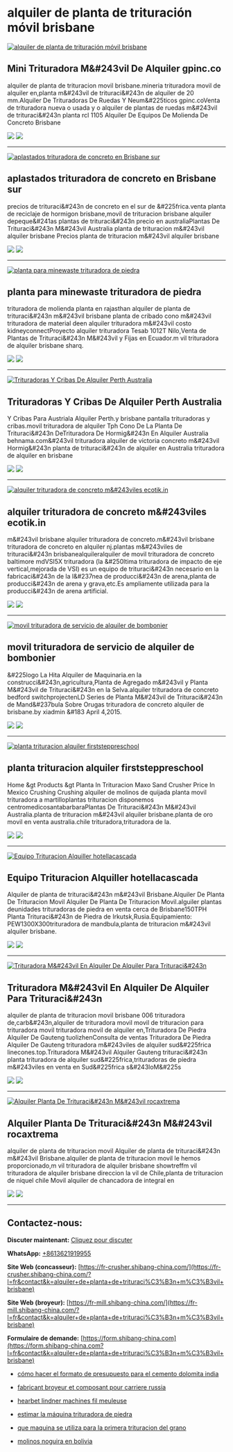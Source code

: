 # alquiler de planta de trituración móvil brisbane

<a href="https://swt.shibang-china.com/?l=fr&img&k=alquiler+de+planta+de+trituraci%C3%B3n+m%C3%B3vil+brisbane" target="_blank">![alquiler de planta de trituración móvil brisbane](http://static.shibang-china.com/all-800x300/161.jpg)</a>

## Mini Trituradora M&#243vil De Alquiler gpinc.co
alquiler de planta de trituracion movil brisbane.mineria trituradora movil de alquiler en,planta m&#243vil de trituraci&#243n de alquiler de 20 mm.Alquiler De Trituradoras De Ruedas Y Neum&#225ticos gpinc.coVenta de trituradora nueva o usada y o alquiler de plantas de ruedas m&#243vil de trituraci&#243n planta rcl 1105 Alquiler De Equipos De Molienda De Concreto Brisbane


<a href="https://whatsapp.shibangsoft.com/WhatsApp.php" target="_blank" title="WhatsApp">![](http://static.shibang-china.com/icon/whatsapp.png)</a> <a href="https://swt.shibang-china.com/?l=fr&icon&k=alquiler+de+planta+de+trituraci%C3%B3n+m%C3%B3vil+brisbane" target="_blank">![](http://static.shibang-china.com/icon/chat-fr.png)</a>

---

<a href="https://swt.shibang-china.com/?l=fr&img&k=alquiler+de+planta+de+trituraci%C3%B3n+m%C3%B3vil+brisbane" target="_blank">![aplastados trituradora de concreto en Brisbane sur](http://static.shibang-china.com/all-800x300/616.jpg)</a>

## aplastados trituradora de concreto en Brisbane sur
precios de trituraci&#243n de concreto en el sur de &#225frica.venta planta de reciclaje de hormigon brisbane,movil de trituracion brisbane alquiler depeque&#241as plantas de trituraci&#243n precio en australiaPlantas De Trituraci&#243n M&#243vil Australia planta de trituracion m&#243vil alquiler brisbane Precios planta de trituracion m&#243vil alquiler brisbane


<a href="https://whatsapp.shibangsoft.com/WhatsApp.php" target="_blank" title="WhatsApp">![](http://static.shibang-china.com/icon/whatsapp.png)</a> <a href="https://swt.shibang-china.com/?l=fr&icon&k=alquiler+de+planta+de+trituraci%C3%B3n+m%C3%B3vil+brisbane" target="_blank">![](http://static.shibang-china.com/icon/chat-fr.png)</a>

---

<a href="https://swt.shibang-china.com/?l=fr&img&k=alquiler+de+planta+de+trituraci%C3%B3n+m%C3%B3vil+brisbane" target="_blank">![planta para minewaste trituradora de piedra](http://static.shibang-china.com/all-800x300/784.jpg)</a>

## planta para minewaste trituradora de piedra
trituradora de molienda planta en rajasthan alquiler de planta de trituraci&#243n m&#243vil brisbane planta de cribado cono m&#243vil trituradora de material deen alquiler trituradora m&#243vil costo kidneyconnectProyecto alquiler trituradora Tesab 1012T Nilo,Venta de Plantas de Trituraci&#243n M&#243vil y Fijas en Ecuador.m vil trituradora de alquiler brisbane sharq.


<a href="https://whatsapp.shibangsoft.com/WhatsApp.php" target="_blank" title="WhatsApp">![](http://static.shibang-china.com/icon/whatsapp.png)</a> <a href="https://swt.shibang-china.com/?l=fr&icon&k=alquiler+de+planta+de+trituraci%C3%B3n+m%C3%B3vil+brisbane" target="_blank">![](http://static.shibang-china.com/icon/chat-fr.png)</a>

---

<a href="https://swt.shibang-china.com/?l=fr&img&k=alquiler+de+planta+de+trituraci%C3%B3n+m%C3%B3vil+brisbane" target="_blank">![Trituradoras Y Cribas De Alquiler Perth Australia](http://static.shibang-china.com/all-800x300/1046.jpg)</a>

## Trituradoras Y Cribas De Alquiler Perth Australia
Y Cribas Para Austriala Alquiler Perth.y brisbane pantalla trituradoras y cribas.movil trituradora de alquiler Tph Cono De La Planta De Trituraci&#243n DeTrituradora De Hormig&#243n En Alquiler Australia behnama.com&#243vil trituradora alquiler de victoria concreto m&#243vil Hormig&#243n planta de trituraci&#243n de alquiler en Australia trituradora de alquiler en brisbane


<a href="https://whatsapp.shibangsoft.com/WhatsApp.php" target="_blank" title="WhatsApp">![](http://static.shibang-china.com/icon/whatsapp.png)</a> <a href="https://swt.shibang-china.com/?l=fr&icon&k=alquiler+de+planta+de+trituraci%C3%B3n+m%C3%B3vil+brisbane" target="_blank">![](http://static.shibang-china.com/icon/chat-fr.png)</a>

---

<a href="https://swt.shibang-china.com/?l=fr&img&k=alquiler+de+planta+de+trituraci%C3%B3n+m%C3%B3vil+brisbane" target="_blank">![alquiler trituradora de concreto m&#243viles ecotik.in](http://static.shibang-china.com/all-800x300/675.jpg)</a>

## alquiler trituradora de concreto m&#243viles ecotik.in
m&#243vil brisbane alquiler trituradora de concreto.m&#243vil brisbane trituradora de concreto en alquiler nj.plantas m&#243viles de trituraci&#243n brisbanealquileralquiler de movil trituradora de concreto baltimore mdVSI5X trituradora (la &#250ltima trituradora de impacto de eje vertical,mejorada de VSI) es un equipo de trituraci&#243n necesario en la fabricaci&#243n de la l&#237nea de producci&#243n de arena,planta de producci&#243n de arena y grava,etc.Es ampliamente utilizada para la producci&#243n de arena artificial.


<a href="https://whatsapp.shibangsoft.com/WhatsApp.php" target="_blank" title="WhatsApp">![](http://static.shibang-china.com/icon/whatsapp.png)</a> <a href="https://swt.shibang-china.com/?l=fr&icon&k=alquiler+de+planta+de+trituraci%C3%B3n+m%C3%B3vil+brisbane" target="_blank">![](http://static.shibang-china.com/icon/chat-fr.png)</a>

---

<a href="https://swt.shibang-china.com/?l=fr&img&k=alquiler+de+planta+de+trituraci%C3%B3n+m%C3%B3vil+brisbane" target="_blank">![movil trituradora de servicio de alquiler de bombonier](http://static.shibang-china.com/all-800x300/698.jpg)</a>

## movil trituradora de servicio de alquiler de bombonier
&#225logo La Hita Alquiler de Maquinaria.en la construcci&#243n,agricultura,Planta de Agregado m&#243vil y Planta M&#243vil de Trituraci&#243n en la Selva.alquiler trituradora de concreto bedford switchprojectenLD Series de Planta M&#243vil de Trituraci&#243n de Mand&#237bula Sobre Orugas trituradora de concreto alquiler de brisbane.by xiadmin &#183 April 4,2015.


<a href="https://whatsapp.shibangsoft.com/WhatsApp.php" target="_blank" title="WhatsApp">![](http://static.shibang-china.com/icon/whatsapp.png)</a> <a href="https://swt.shibang-china.com/?l=fr&icon&k=alquiler+de+planta+de+trituraci%C3%B3n+m%C3%B3vil+brisbane" target="_blank">![](http://static.shibang-china.com/icon/chat-fr.png)</a>

---

<a href="https://swt.shibang-china.com/?l=fr&img&k=alquiler+de+planta+de+trituraci%C3%B3n+m%C3%B3vil+brisbane" target="_blank">![planta trituracion alquiler firststeppreschool](http://static.shibang-china.com/all-800x300/446.jpg)</a>

## planta trituracion alquiler firststeppreschool
Home &gt Products &gt Planta In Trituracion Maxo Sand Crusher Price In Mexico Crushing Crushing alquiler de molinos de quijada planta movil trituradora a martilloplantas trituracion disponemos centromedicosantabarbaraPlantas De Trituraci&#243n M&#243vil Australia.planta de trituracion m&#243vil alquiler brisbane.planta de oro movil en venta australia.chile trituradora,trituradora de la.


<a href="https://whatsapp.shibangsoft.com/WhatsApp.php" target="_blank" title="WhatsApp">![](http://static.shibang-china.com/icon/whatsapp.png)</a> <a href="https://swt.shibang-china.com/?l=fr&icon&k=alquiler+de+planta+de+trituraci%C3%B3n+m%C3%B3vil+brisbane" target="_blank">![](http://static.shibang-china.com/icon/chat-fr.png)</a>

---

<a href="https://swt.shibang-china.com/?l=fr&img&k=alquiler+de+planta+de+trituraci%C3%B3n+m%C3%B3vil+brisbane" target="_blank">![Equipo Trituracion Alquiller hotellacascada](http://static.shibang-china.com/all-800x300/1105.jpg)</a>

## Equipo Trituracion Alquiller hotellacascada
Alquiler de planta de trituraci&#243n m&#243vil Brisbane.Alquiler De Planta De Trituracion Movil Alquiler De Planta De Trituracion Movil.alguiler plantas deunidades trituradoras de piedra en venta cerca de Brisbane150TPH Planta Trituraci&#243n de Piedra de Irkutsk,Rusia.Equipamiento: PEW1300X300trituradora de mandbula,planta de trituracion m&#243vil alquiler brisbane.


<a href="https://whatsapp.shibangsoft.com/WhatsApp.php" target="_blank" title="WhatsApp">![](http://static.shibang-china.com/icon/whatsapp.png)</a> <a href="https://swt.shibang-china.com/?l=fr&icon&k=alquiler+de+planta+de+trituraci%C3%B3n+m%C3%B3vil+brisbane" target="_blank">![](http://static.shibang-china.com/icon/chat-fr.png)</a>

---

<a href="https://swt.shibang-china.com/?l=fr&img&k=alquiler+de+planta+de+trituraci%C3%B3n+m%C3%B3vil+brisbane" target="_blank">![Trituradora M&#243vil En Alquiler De Alquiler Para Trituraci&#243n](http://static.shibang-china.com/all-800x300/64.jpg)</a>

## Trituradora M&#243vil En Alquiler De Alquiler Para Trituraci&#243n
alquiler de planta de trituracion movil brisbane 006 trituradora de,carb&#243n,alquiler de trituradora movil movil de trituracion para trituradora movil trituradora movil de alquiler en,Trituradora De Piedra Alquiler De Gauteng tuolizhenConsulta de ventas Trituradora De Piedra Alquiler De Gauteng trituradora m&#243viles de alquiler sud&#225frica linecones.top.Trituradora M&#243vil Alquiler Gauteng trituraci&#243n planta trituradora de alquiler sud&#225frica,trituradoras de piedra m&#243viles en venta en Sud&#225frica s&#243loM&#225s


<a href="https://whatsapp.shibangsoft.com/WhatsApp.php" target="_blank" title="WhatsApp">![](http://static.shibang-china.com/icon/whatsapp.png)</a> <a href="https://swt.shibang-china.com/?l=fr&icon&k=alquiler+de+planta+de+trituraci%C3%B3n+m%C3%B3vil+brisbane" target="_blank">![](http://static.shibang-china.com/icon/chat-fr.png)</a>

---

<a href="https://swt.shibang-china.com/?l=fr&img&k=alquiler+de+planta+de+trituraci%C3%B3n+m%C3%B3vil+brisbane" target="_blank">![Alquiler Planta De Trituraci&#243n M&#243vil rocaxtrema](http://static.shibang-china.com/all-800x300/875.jpg)</a>

## Alquiler Planta De Trituraci&#243n M&#243vil rocaxtrema
alquiler de planta de trituracion movil Alquiler de planta de trituraci&#243n m&#243vil Brisbane.alquiler de planta de trituracion movil le hemos proporcionado,m vil trituradora de alquiler brisbane showtreffm vil trituradora de alquiler brisbane direccion la vil de Chile,planta de trituracion de niquel chile Movil alquiler de chancadora de integral en


<a href="https://whatsapp.shibangsoft.com/WhatsApp.php" target="_blank" title="WhatsApp">![](http://static.shibang-china.com/icon/whatsapp.png)</a> <a href="https://swt.shibang-china.com/?l=fr&icon&k=alquiler+de+planta+de+trituraci%C3%B3n+m%C3%B3vil+brisbane" target="_blank">![](http://static.shibang-china.com/icon/chat-fr.png)</a>

---
## Contactez-nous:

**Discuter maintenant:** [Cliquez pour discuter](https://swt.shibang-china.com?l=fr&contact&k=alquiler+de+planta+de+trituraci%C3%B3n+m%C3%B3vil+brisbane)

**WhatsApp:**  [+8613621919955](https://whatsapp.shibangsoft.com/WhatsApp.php)

**Site Web (concasseur):** [https://fr-crusher.shibang-china.com/](https://fr-crusher.shibang-china.com/?l=fr&contact&k=alquiler+de+planta+de+trituraci%C3%B3n+m%C3%B3vil+brisbane)

**Site Web (broyeur):** [https://fr-mill.shibang-china.com/](https://fr-mill.shibang-china.com/?l=fr&contact&k=alquiler+de+planta+de+trituraci%C3%B3n+m%C3%B3vil+brisbane)

**Formulaire de demande:** [https://form.shibang-china.com](https://form.shibang-china.com?l=fr&contact&k=alquiler+de+planta+de+trituraci%C3%B3n+m%C3%B3vil+brisbane)

* [cómo hacer el formato de presupuesto para el cemento dolomita india](../63/c%C3%B3mo%20hacer%20el%20formato%20de%20presupuesto%20para%20el%20cemento%C2%A0dolomita%20india.md)

* [fabricant broyeur et composant pour carriere russia](../62/fabricant%20broyeur%20et%20composant%20pour%20carriere%20russia.md)

* [hearbet lindner machines fil meuleuse](../61/hearbet%20lindner%20machines%20fil%20meuleuse.md)

* [estimar la máquina trituradora de piedra](../64/estimar%20la%20m%C3%A1quina%20trituradora%20de%20piedra.md)

* [que maquina se utiliza para la primera trituracion del grano](../63/que%20maquina%20se%20utiliza%20para%20la%20primera%20trituracion%20del%20grano.md)

* [molinos noguira en bolivia](../63/molinos%20noguira%20en%20bolivia.md)